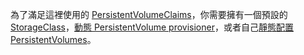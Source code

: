 為了滿足這裡使用的 [PersistentVolumeClaims](/zh-tw/docs/concepts/storage/persistent-volumes/#persistentvolumeclaims)，你需要擁有一個預設的 [StorageClass](/zh-tw/docs/concepts/storage/storage-classes/)，[動態 PersistentVolume provisioner](/zh-tw/docs/concepts/storage/dynamic-provisioning/)，或者自己[靜態配置 PersistentVolumes](/zh-tw/docs/concepts/storage/persistent-volumes/#provisioning)。
